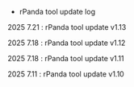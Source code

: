 - rPanda tool update log

2025 7.21 : rPanda tool update v1.13

2025 7.18 : rPanda tool update v1.12

2025 7.18 : rPanda tool update v1.11

2025 7.11 : rPanda tool update v1.10
